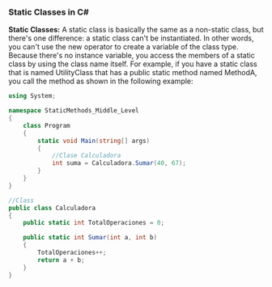 ### Static Classes in C#

**Static Classes:** A static class is basically the same as a non-static class, but there's one difference: a static class can't be instantiated. In other words, you can't use the new operator to create a variable of the class type. Because there's no instance variable, you access the members of a static class by using the class name itself. For example, if you have a static class that is named UtilityClass that has a public static method named MethodA, you call the method as shown in the following example:

```csharp
using System;

namespace StaticMethods_Middle_Level
{
    class Program
    {
        static void Main(string[] args)
        {
            //Clase Calculadora
            int suma = Calculadora.Sumar(40, 67);
        }
    }
}

//Class
public class Calculadora
{
    public static int TotalOperaciones = 0;

    public static int Sumar(int a, int b)
    {
        TotalOperaciones++;
        return a + b;
    }
}

```
